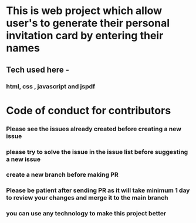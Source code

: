 # This is web project which allow user's to generate their personal invitation card by entering their names
## Tech used here -
### html, css , javascript and jspdf

# Code of conduct for contributors
### Please see the issues already created before creating a new issue
### please try to solve the issue in the issue list before suggesting a new issue
### create a new branch before making PR
### Please be patient after sending PR as it will take minimum 1 day to review your changes and merge it to the main branch
### you can use any technology to make this project better
